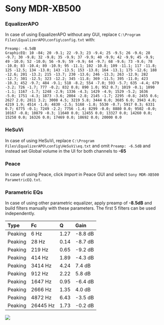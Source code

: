 # Sony MDR-XB500

### EqualizerAPO
In case of using EqualizerAPO without any GUI, replace `C:\Program Files\EqualizerAPO\config\config.txt`
with:
```
Preamp: -6.5dB
GraphicEQ: 10 -84; 20 -9.1; 22 -9.3; 23 -9.4; 25 -9.5; 26 -9.6; 28 -9.7; 30 -9.8; 32 -9.8; 35 -9.9; 37 -9.9; 40 -9.9; 42 -9.9; 45 -9.9; 49 -10.0; 52 -10.0; 56 -9.9; 59 -9.9; 64 -9.7; 68 -9.6; 73 -9.6; 78 -10.0; 83 -10.4; 89 -10.9; 95 -11.1; 102 -10.8; 109 -11.1; 117 -11.8; 125 -12.5; 134 -13.0; 143 -13.5; 153 -13.8; 164 -13.1; 175 -12.6; 188 -12.6; 201 -13.2; 215 -13.7; 230 -13.6; 246 -13.3; 263 -12.9; 282 -12.7; 301 -12.5; 323 -12.2; 345 -11.8; 369 -11.5; 395 -11.0; 423 -10.3; 452 -9.7; 484 -9.1; 518 -8.2; 554 -7.0; 593 -5.7; 635 -4.4; 679 -3.2; 726 -1.7; 777 -0.2; 832 0.8; 890 1.0; 952 0.7; 1019 -0.1; 1090 -1.1; 1167 -1.7; 1248 -2.9; 1336 -4.3; 1429 -4.9; 1529 -5.2; 1636 -5.0; 1751 -4.3; 1873 -3.6; 2004 -2.8; 2145 -1.7; 2295 -0.8; 2455 0.6; 2627 2.0; 2811 3.2; 3008 4.5; 3219 5.8; 3444 6.0; 3685 6.0; 3943 4.8; 4219 1.9; 4514 -1.0; 4830 -2.5; 5168 -1.8; 5530 -0.7; 5917 0.3; 6331 0.7; 6775 -0.1; 7249 -2.2; 7756 -1.4; 8299 -0.0; 8880 0.0; 9502 -0.0; 10167 -0.8; 10879 -0.3; 11640 0.0; 12455 0.0; 13327 0.0; 14260 0.0; 15258 0.0; 16326 0.0; 17469 0.0; 18692 0.0; 20000 0.0
```

### HeSuVi
In case of using HeSuVi, replace `C:\Program Files\EqualizerAPO\config\HeSuVi\eq.txt` and omit `Preamp:
-6.5dB` and instead set Global volume in the UI for both channels to **-65**

### Peace
In case of using Peace, click *Import* in Peace GUI and select `Sony MDR-XB500 ParametricEQ.txt`.

### Parametric EQs
In case of using other parametric equalizer, apply preamp of **-8.5dB** and build filters manually with
these parameters. The first 5 filters can be used independently.

| Type    | Fc       |    Q | Gain    |
|:--------|:---------|:-----|:--------|
| Peaking | 6 Hz     | 1.27 | -8.8 dB |
| Peaking | 28 Hz    | 0.14 | -8.7 dB |
| Peaking | 219 Hz   | 0.65 | -9.2 dB |
| Peaking | 414 Hz   | 1.89 | -4.3 dB |
| Peaking | 3414 Hz  | 4.24 | 7.4 dB  |
| Peaking | 912 Hz   | 2.22 | 5.8 dB  |
| Peaking | 1647 Hz  | 0.95 | -6.4 dB |
| Peaking | 2666 Hz  | 1.35 | 4.0 dB  |
| Peaking | 4872 Hz  | 6.43 | -3.5 dB |
| Peaking | 26445 Hz | 1.73 | -0.2 dB |

![](https://raw.githubusercontent.com/jaakkopasanen/AutoEq/master/results/headphonecom/sbaf-serious/Sony%20MDR-XB500/Sony%20MDR-XB500.png)